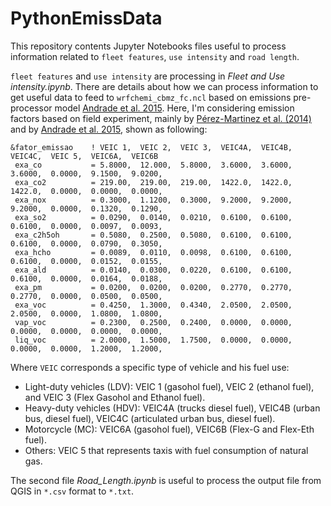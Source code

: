 # PythonEmissData
This repository contents Jupyter Notebooks files useful to process information related to `fleet features`, `use intensity` and `road length`.

`fleet features` and `use intensity` are processing in *Fleet and Use intensity.ipynb*. There are details about how we can process information to get useful data to feed to `wrfchemi_cbmz_fc.ncl` based on emissions pre-processor model [Andrade et al. 2015](https://www.frontiersin.org/articles/10.3389/fenvs.2015.00009/full). Here, I'm considering emission factors based on field experiment, mainly by [Pérez-Martinez et al. (2014)](https://link.springer.com/article/10.1007/s13762-014-0562-7) and by [Andrade et al. 2015](https://www.frontiersin.org/articles/10.3389/fenvs.2015.00009/full), shown as following:

```
&fator_emissao    ! VEIC 1,  VEIC 2,  VEIC 3,  VEIC4A,  VEIC4B,  VEIC4C,  VEIC 5,  VEIC6A,  VEIC6B
 exa_co           = 5.8000,  12.000,  5.8000,  3.6000,  3.6000,  3.6000,  0.0000,  9.1500,  9.0200,
 exa_co2          = 219.00,  219.00,  219.00,  1422.0,  1422.0,  1422.0,  0.0000,  0.0000,  0.0000,
 exa_nox          = 0.3000,  1.1200,  0.3000,  9.2000,  9.2000,  9.2000,  0.0000,  0.1320,  0.1290,
 exa_so2          = 0.0290,  0.0140,  0.0210,  0.6100,  0.6100,  0.6100,  0.0000,  0.0097,  0.0093,
 exa_c2h5oh       = 0.5080,  0.2500,  0.5080,  0.6100,  0.6100,  0.6100,  0.0000,  0.0790,  0.3050,
 exa_hcho         = 0.0089,  0.0110,  0.0098,  0.6100,  0.6100,  0.6100,  0.0000,  0.0152,  0.0155,
 exa_ald          = 0.0140,  0.0300,  0.0220,  0.6100,  0.6100,  0.6100,  0.0000,  0.0164,  0.0188,
 exa_pm           = 0.0200,  0.0200,  0.0200,  0.2770,  0.2770,  0.2770,  0.0000,  0.0500,  0.0500,
 exa_voc          = 0.4250,  1.3000,  0.4340,  2.0500,  2.0500,  2.0500,  0.0000,  1.0800,  1.0800,
 vap_voc          = 0.2300,  0.2500,  0.2400,  0.0000,  0.0000,  0.0000,  0.0000,  0.0000,  0.0000,
 liq_voc          = 2.0000,  1.5000,  1.7500,  0.0000,  0.0000,  0.0000,  0.0000,  1.2000,  1.2000,
```

Where `VEIC` corresponds a specific type of vehicle and his fuel use:

* Light-duty vehicles (LDV): VEIC 1 (gasohol fuel), VEIC 2 (ethanol fuel), and VEIC 3 (Flex Gasohol and Ethanol fuel).
* Heavy-duty vehicles (HDV): VEIC4A (trucks diesel fuel), VEIC4B (urban bus, diesel fuel), VEIC4C (articulated urban bus, diesel fuel).
* Motorcycle (MC): VEIC6A (gasohol fuel), VEIC6B (Flex-G and Flex-Eth fuel).
* Others: VEIC 5 that represents taxis with fuel consumption of natural gas.

The second file *Road_Length.ipynb* is useful to process the output file from QGIS in `*.csv` format to `*.txt`.

